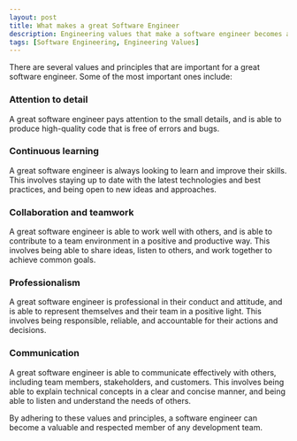 ```yaml
---
layout: post
title: What makes a great Software Engineer
description: Engineering values that make a software engineer becomes a great one.
tags: [Software Engineering, Engineering Values]
---
```


There are several values and principles that are important for a great software engineer. Some of the most important ones include:

### Attention to detail

A great software engineer pays attention to the small details, and is able to produce high-quality code that is free of errors and bugs.

### Continuous learning

A great software engineer is always looking to learn and improve their skills. This involves staying up to date with the latest technologies and best practices, and being open to new ideas and approaches.

### Collaboration and teamwork

A great software engineer is able to work well with others, and is able to contribute to a team environment in a positive and productive way. This involves being able to share ideas, listen to others, and work together to achieve common goals.

### Professionalism

A great software engineer is professional in their conduct and attitude, and is able to represent themselves and their team in a positive light. This involves being responsible, reliable, and accountable for their actions and decisions.

### Communication

A great software engineer is able to communicate effectively with others, including team members, stakeholders, and customers. This involves being able to explain technical concepts in a clear and concise manner, and being able to listen and understand the needs of others.

By adhering to these values and principles, a software engineer can become a valuable and respected member of any development team.
